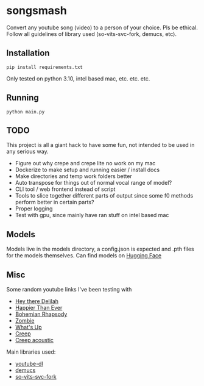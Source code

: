 # songsmash
Convert any youtube song (video) to a person of your choice. Pls be ethical. Follow all guidelines of library used (so-vits-svc-fork, demucs, etc).

## Installation
```
pip install requirements.txt
```
Only tested on python 3.10, intel based mac, etc. etc. etc.

## Running
```
python main.py
```

## TODO
This project is all a giant hack to have some fun, not intended to be used in any serious way.

* Figure out why crepe and crepe lite no work on my mac
* Dockerize to make setup and running easier / install docs
* Make directories and temp work folders better
* Auto transpose for things out of normal vocal range of model?
* CLI tool / web frontend instead of script
* Tools to slice together different parts of output since some f0 methods perform better in certain parts?
* Proper logging
* Test with gpu, since mainly have ran stuff on intel based mac

## Models
Models live in the models directory, a config.json is expected and .pth files for the models themselves. Can find models on [Hugging Face](https://huggingface.co/)


## Misc
Some random youtube links I've been testing with

* [Hey there Delilah](https://www.youtube.com/watch?v=S6XXDw0Mrck)
* [Happier Than Ever](https://www.youtube.com/watch?v=YEbz2Qt3vec)
* [Bohemian Rhapsody](https://www.youtube.com/watch?v=fJ9rUzIMcZQ)
* [Zombie](https://youtu.be/BxrLVldZtmg)
* [What's Up](https://www.youtube.com/watch?v=B6GdsRIbTSk)
* [Creep](https://www.youtube.com/watch?v=zFYEYRcjK2g)
* [Creep acoustic](https://youtu.be/4BX5xpB2DBM)

Main libraries used:
* [youtube-dl](https://github.com/ytdl-org/youtube-dl/tree)
* [demucs](https://github.com/facebookresearch/demucs)
* [so-vits-svc-fork](https://github.com/voicepaw/so-vits-svc-fork)
